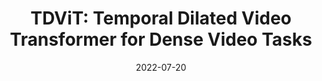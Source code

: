 ---
title: 'TDViT: Temporal Dilated Video Transformer for Dense Video Tasks'
external_link: project/tdvit/tdvit.html

date: "2022-07-20"

summary: "***Guanxiong Sun***, 
[Yang Hua](https://scholar.google.com/citations?user=N0tFi8MAAAAJ&hl=en), 
[Guosheng Hu](https://www.linkedin.com/in/guosheng-hu-6801b333), 
[Neil Robertson](https://www.linkedin.com/in/nmrobertson)<br> 
In *ECCV*, 2022<br>
*A transformer backbone designed for dense video tasks, e.g., video object detection, video instance segmentation.*"
tags:
- Video Object Detection

links:
- icon: file-pdf
  icon_pack: fas
  name: Paper
  # url: https://ojs.aaai.org/index.php/AAAI/article/view/16365
- icon: file-powerpoint
  icon_pack: fas
  name: Project page
  url: project/tdvit/tdvit.html
url_code: ""
url_slides: ""
url_video: ""
---